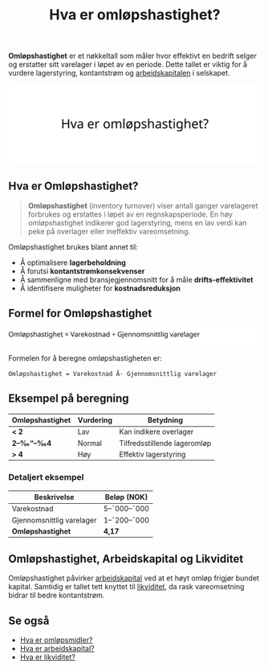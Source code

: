 ﻿---
title: "Hva er omløpshastighet?"
seoTitle: "Hva er omløpshastighet?"
description: '**Omløpshastighet** er et nøkkeltall som måler hvor effektivt en bedrift selger og erstatter sitt varelager i løpet av en periode. Dette tallet er viktig fo...'
---

**Omløpshastighet** er et nøkkeltall som måler hvor effektivt en bedrift selger og erstatter sitt varelager i løpet av en periode. Dette tallet er viktig for å vurdere lagerstyring, kontantstrøm og [arbeidskapitalen](/blogs/regnskap/hva-er-arbeidskapital "Hva er Arbeidskapital? En Komplett Guide til Working Capital") i selskapet.

![Illustrasjon som viser konseptet omløpshastighet i regnskap](hva-er-omlops-hastighet-image.svg)

## Hva er Omløpshastighet?

> **Omløpshastighet** (inventory turnover) viser antall ganger varelageret forbrukes og erstattes i løpet av en regnskapsperiode. En høy omløpshastighet indikerer god lagerstyring, mens en lav verdi kan peke på overlager eller ineffektiv vareomsetning.

Omløpshastighet brukes blant annet til:

* Å optimalisere **lagerbeholdning**
* Å forutsi **kontantstrømkonsekvenser**
* Å sammenligne med bransjegjennomsnitt for å måle **drifts-effektivitet**
* Å identifisere muligheter for **kostnadsreduksjon**

## Formel for Omløpshastighet

![Formel for Omløpshastighet](hva-er-omlops-hastighet-formel.svg)

Formelen for å beregne omløpshastigheten er:

```
Omløpshastighet = Varekostnad Ã· Gjennomsnittlig varelager
```

## Eksempel på beregning

| Omløpshastighet | Vurdering       | Betydning                   |
| --------------- | --------------- | --------------------------- |
| **< 2**         | Lav             | Kan indikere overlager      |
| **2–‰“–‰4**       | Normal          | Tilfredsstillende lageromløp|
| **> 4**         | Høy             | Effektiv lagerstyring       |

### Detaljert eksempel

| Beskrivelse                | Beløp (NOK)    |
| -------------------------- | -------------- |
| Varekostnad                | 5–¯000–¯000      |
| Gjennomsnittlig varelager  | 1–¯200–¯000      |
| **Omløpshastighet**        | **4,17**       |

## Omløpshastighet, Arbeidskapital og Likviditet

Omløpshastighet påvirker [arbeidskapital](/blogs/regnskap/hva-er-arbeidskapital "Hva er Arbeidskapital? En Komplett Guide til Working Capital") ved at et høyt omløp frigjør bundet kapital. Samtidig er tallet tett knyttet til [likviditet](/blogs/regnskap/hva-er-likviditet "Hva er Likviditet? Komplett Guide til Likviditetsstyring og Analyse"), da rask vareomsetning bidrar til bedre kontantstrøm.

## Se også

* [Hva er omløpsmidler?](/blogs/regnskap/hva-er-omlopsmiddel "Hva er Omløpsmidler? Komplett Guide til Kortsiktige Eiendeler i Regnskap")
* [Hva er arbeidskapital?](/blogs/regnskap/hva-er-arbeidskapital "Hva er Arbeidskapital? En Komplett Guide til Working Capital")
* [Hva er likviditet?](/blogs/regnskap/hva-er-likviditet "Hva er Likviditet? Komplett Guide til Likviditetsstyring og Analyse")










